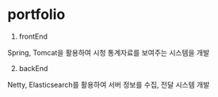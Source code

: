 # portfolio

1. frontEnd

Spring, Tomcat을 활용하여 시청 통계자료를 보여주는 시스템을 개발

2. backEnd

Netty, Elasticsearch를 활용하여 서버 정보를 수집, 전달 시스템 개발
